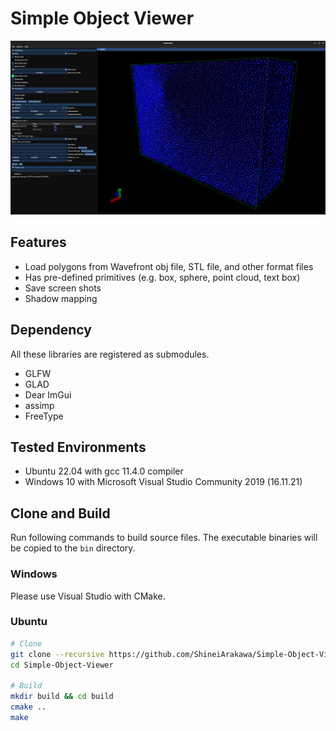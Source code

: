 # Simple Object Viewer

![Window Example](/assets/example_window.png)

## Features

- Load polygons from Wavefront obj file, STL file, and other format files
- Has pre-defined primitives (e.g. box, sphere, point cloud, text box)
- Save screen shots
- Shadow mapping

## Dependency
All these libraries are registered as submodules.

- GLFW
- GLAD
- Dear ImGui
- assimp
- FreeType

## Tested Environments

- Ubuntu 22.04 with gcc 11.4.0 compiler
- Windows 10 with Microsoft Visual Studio Community 2019 (16.11.21)

## Clone and Build

Run following commands to build source files. The executable binaries will be copied to the `bin` directory.

### Windows
Please use Visual Studio with CMake.

### Ubuntu
```bash
# Clone
git clone --recursive https://github.com/ShineiArakawa/Simple-Object-Viewer.git 
cd Simple-Object-Viewer

# Build
mkdir build && cd build
cmake ..
make
```
